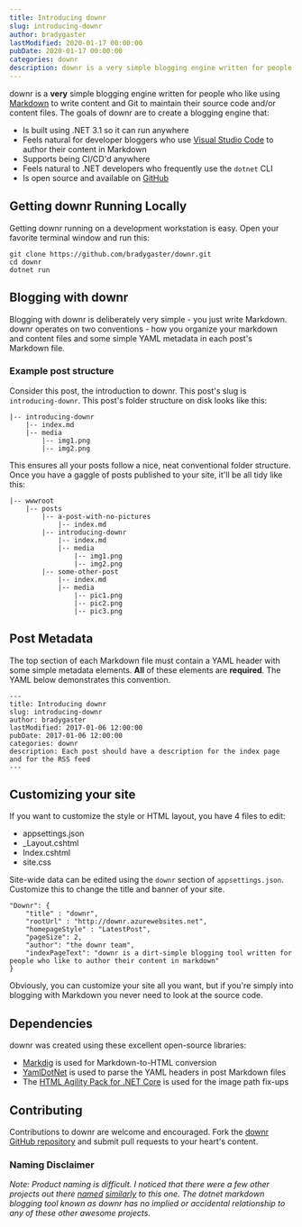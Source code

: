```yaml
---
title: Introducing downr
slug: introducing-downr
author: bradygaster
lastModified: 2020-01-17 00:00:00
pubDate: 2020-01-17 00:00:00
categories: downr
description: downr is a very simple blogging engine written for people who like using Visual Studio Code to write content in Markdown format
---
```


downr is a **very** simple blogging engine written for people who like using [Markdown](https://en.wikipedia.org/wiki/Markdown) to write content and Git to maintain their source code and/or content files. The goals of downr are to create a blogging engine that:

* Is built using .NET 3.1 so it can run anywhere
* Feels natural for developer bloggers who use [Visual Studio Code](http://code.visualstudio.com) to author their content in Markdown
* Supports being CI/CD'd anywhere
* Feels natural to .NET developers who frequently use the `dotnet` CLI
* Is open source and available on [GitHub](http://github.com/bradygaster/downr)

## Getting downr Running Locally

Getting downr running on a development workstation is easy. Open your favorite terminal window and run this:

    git clone https://github.com/bradygaster/downr.git
    cd downr
    dotnet run

## Blogging with downr

Blogging with downr is deliberately very simple - you just write Markdown. downr operates on two conventions - how you organize your markdown and content files and some simple YAML metadata in each post's Markdown file. 

### Example post structure

Consider this post, the introduction to downr. This post's slug is `introducing-downr`. This post's folder structure on disk looks like this:

    |-- introducing-downr
        |-- index.md
        |-- media
            |-- img1.png
            |-- img2.png

This ensures all your posts follow a nice, neat conventional folder structure. Once you have a gaggle of posts published to your site, it'll be all tidy like this:

    |-- wwwroot
        |-- posts
            |-- a-post-with-no-pictures
                |-- index.md
            |-- introducing-downr
                |-- index.md
                |-- media
                    |-- img1.png
                    |-- img2.png
            |-- some-other-post
                |-- index.md
                |-- media
                    |-- pic1.png
                    |-- pic2.png
                    |-- pic3.png

## Post Metadata

The top section of each Markdown file must contain a YAML header with some simple metadata elements. **All** of these elements are **required**. The YAML below demonstrates this convention. 

    ---
    title: Introducing downr
    slug: introducing-downr
    author: bradygaster
    lastModified: 2017-01-06 12:00:00
    pubDate: 2017-01-06 12:00:00
    categories: downr
    description: Each post should have a description for the index page and for the RSS feed
    ---

## Customizing your site

If you want to customize the style or HTML layout, you have 4 files to edit:

* appsettings.json
* _Layout.cshtml
* Index.cshtml
* site.css

Site-wide data can be edited using the `downr` section of `appsettings.json`. Customize this to change the title and banner of your site. 

    "Downr": {
        "title" : "downr",
        "rootUrl" : "http://downr.azurewebsites.net",
        "homepageStyle" : "LatestPost",
        "pageSize": 2,
        "author": "the downr team",
        "indexPageText": "downr is a dirt-simple blogging tool written for people who like to author their content in markdown"
    }

Obviously, you can customize your site all you want, but if you're simply into blogging with Markdown you never need to look at the source code.  

## Dependencies

downr was created using these excellent open-source libraries:

* [Markdig](https://github.com/lunet-io/markdig) is used for Markdown-to-HTML conversion
* [YamlDotNet](http://aaubry.net/pages/yamldotnet.html) is used to parse the YAML headers in post Markdown files
* The [HTML Agility Pack for .NET Core](https://github.com/zulfahmi93/HtmlAgilityPack.NetCore) is used for the image path fix-ups

## Contributing

Contributions to downr are welcome and encouraged. Fork the [downr GitHub repository](http://github.com/bradygaster/downr) and submit pull requests to your heart's content. 

### Naming Disclaimer
*Note: Product naming is difficult. I noticed that there were a few other projects out there [named](https://github.com/duhruh/Downr) [similarly](https://downr.codeplex.com/) to this one. The dotnet markdown blogging tool known as downr has no implied or accidental relationship to any of these other awesome projects.*